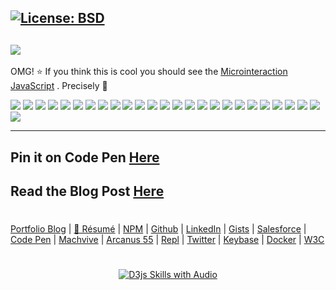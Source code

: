 [![License: BSD](https://badgen.net/badge/license/BSD/orange)](https://opensource.org/licenses/BSD-3-Clause)
---
![](https://repository-images.githubusercontent.com/182188356/5f934800-63bc-11e9-9ce7-a9d8c303917e)
---
OMG! ⭐ If you think this is cool you should see the [Microinteraction JavaScript](https://neodigm.github.io/vivid_vector_alphabet/) . Precisely 🦄

![](https://neodigm.github.io/vivid_vector_alphabet/wasm/vva.svg)
![](https://neodigm.github.io/vivid_vector_alphabet/wasm/vvb.svg)
![](https://neodigm.github.io/vivid_vector_alphabet/wasm/vvc.svg)
![](https://neodigm.github.io/vivid_vector_alphabet/wasm/vvd.svg)
![](https://neodigm.github.io/vivid_vector_alphabet/wasm/vve.svg)
![](https://neodigm.github.io/vivid_vector_alphabet/wasm/vvf.svg)
![](https://neodigm.github.io/vivid_vector_alphabet/wasm/vvg.svg)
![](https://neodigm.github.io/vivid_vector_alphabet/wasm/vvh.svg)
![](https://neodigm.github.io/vivid_vector_alphabet/wasm/vvi.svg)
![](https://neodigm.github.io/vivid_vector_alphabet/wasm/vvj.svg)
![](https://neodigm.github.io/vivid_vector_alphabet/wasm/vvk.svg)
![](https://neodigm.github.io/vivid_vector_alphabet/wasm/vvl.svg)
![](https://neodigm.github.io/vivid_vector_alphabet/wasm/vvm.svg)
![](https://neodigm.github.io/vivid_vector_alphabet/wasm/vvn.svg)
![](https://neodigm.github.io/vivid_vector_alphabet/wasm/vvo.svg)
![](https://neodigm.github.io/vivid_vector_alphabet/wasm/vvp.svg)
![](https://neodigm.github.io/vivid_vector_alphabet/wasm/vvq.svg)
![](https://neodigm.github.io/vivid_vector_alphabet/wasm/vvr.svg)
![](https://neodigm.github.io/vivid_vector_alphabet/wasm/vvs.svg)
![](https://neodigm.github.io/vivid_vector_alphabet/wasm/vvt.svg)
![](https://neodigm.github.io/vivid_vector_alphabet/wasm/vvu.svg)
![](https://neodigm.github.io/vivid_vector_alphabet/wasm/vvv.svg)
![](https://neodigm.github.io/vivid_vector_alphabet/wasm/vvw.svg)
![](https://neodigm.github.io/vivid_vector_alphabet/wasm/vvx.svg)
![](https://neodigm.github.io/vivid_vector_alphabet/wasm/vvy.svg)
![](https://neodigm.github.io/vivid_vector_alphabet/wasm/vvz.svg)

---
Pin it on Code Pen [Here](https://codepen.io/neodigm24)
---
Read the Blog Post [Here](https://www.theScottKrause.com/)
---
#
[Portfolio Blog](https://www.theScottKrause.com) |
[🦄 Résumé](https://thescottkrause.com/Arcanus_Scott_C_Krause_2020.pdf) |
[NPM](https://www.npmjs.com/~neodigm) |
[Github](https://github.com/neodigm) |
[LinkedIn](https://www.linkedin.com/in/neodigm24/) |
[Gists](https://gist.github.com/neodigm?direction=asc&sort=created) |
[Salesforce](https://trailblazer.me/id/skrause) |
[Code Pen](https://codepen.io/neodigm24) |
[Machvive](https://machvive.com/) |
[Arcanus 55](https://www.arcanus55.com/) |
[Repl](https://repl.it/@neodigm) |
[Twitter](https://twitter.com/neodigm24) |
[Keybase](https://keybase.io/neodigm) |
[Docker](https://hub.docker.com/u/neodigm) |
[W3C](https://www.w3.org/users/123844)
#

<p align="center">
  <a target="_blank" href="https://thescottkrause.com/d3_datavis_skills.html">
  <img src="https://repository-images.githubusercontent.com/178555357/2b6ad880-7aa0-11ea-8dde-63e70187e3e9" title="D3js Skills with Audio">
  </a>
</p>
